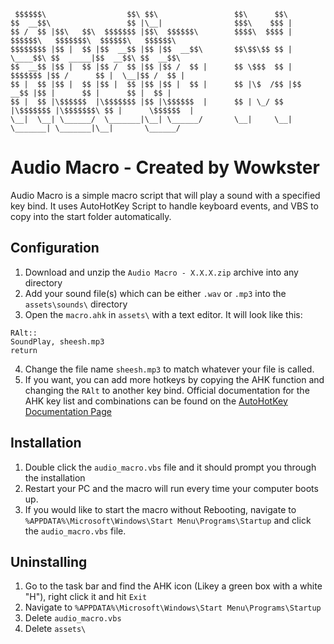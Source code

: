 
	 $$$$$$\                  $$\ $$\                 $$\      $$\                                         
	$$  __$$\                 $$ |\__|                $$$\    $$$ |                                        
	$$ /  $$ |$$\   $$\  $$$$$$$ |$$\  $$$$$$\        $$$$\  $$$$ | $$$$$$\   $$$$$$$\  $$$$$$\   $$$$$$\  
	$$$$$$$$ |$$ |  $$ |$$  __$$ |$$ |$$  __$$\       $$\$$\$$ $$ | \____$$\ $$  _____|$$  __$$\ $$  __$$\ 
	$$  __$$ |$$ |  $$ |$$ /  $$ |$$ |$$ /  $$ |      $$ \$$$  $$ | $$$$$$$ |$$ /      $$ |  \__|$$ /  $$ |
	$$ |  $$ |$$ |  $$ |$$ |  $$ |$$ |$$ |  $$ |      $$ |\$  /$$ |$$  __$$ |$$ |      $$ |      $$ |  $$ |
	$$ |  $$ |\$$$$$$  |\$$$$$$$ |$$ |\$$$$$$  |      $$ | \_/ $$ |\$$$$$$$ |\$$$$$$$\ $$ |      \$$$$$$  |
	\__|  \__| \______/  \_______|\__| \______/       \__|     \__| \_______| \_______|\__|       \______/ 
																										   													
# Audio Macro - Created by Wowkster
Audio Macro is a simple macro script that will play a sound with a specified key bind. It uses AutoHotKey Script to handle keyboard events, and VBS to copy into the start folder automatically.

## Configuration

1. Download and unzip the `Audio Macro - X.X.X.zip` archive into any directory
2. Add your sound file(s) which can be either `.wav` or `.mp3` into the `assets\sounds\` directory
3. Open the `macro.ahk` in `assets\` with a text editor. It will look like this:
```ahk
RAlt::
SoundPlay, sheesh.mp3
return
```
4. Change the file name `sheesh.mp3` to match whatever your file is called.
5. If you want, you can add more hotkeys by copying the AHK function and changing the `RAlt` to another key bind. Official documentation for the AHK key list and combinations can be found on the <a target="_blank" href="https://www.autohotkey.com/docs/KeyList.htm">AutoHotKey Documentation Page</a>

## Installation
1. Double click the `audio_macro.vbs` file and it should prompt you through the installation
2. Restart your PC and the macro will run every time your computer boots up.
3. If you would like to start the macro without Rebooting, navigate to `%APPDATA%\Microsoft\Windows\Start Menu\Programs\Startup` and click the `audio_macro.vbs` file.

## Uninstalling
1. Go to the task bar and find the AHK icon (Likey a green box with a white "H"), right click it and hit `Exit`
2. Navigate to `%APPDATA%\Microsoft\Windows\Start Menu\Programs\Startup`
3. Delete `audio_macro.vbs`
4. Delete `assets\`
